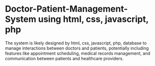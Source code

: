 # Doctor-Patient-Management-System using html, css, javascript, php

The system is likely designed by html, css, javascript, php, database to manage interactions between doctors and patients, potentially including features like appointment scheduling, medical records management, and communication between patients and healthcare providers.
